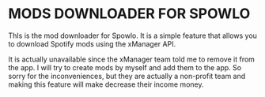 # MODS DOWNLOADER FOR SPOWLO
ThIs is the mod downloader for Spowlo. It is a simple feature that allows you to download Spotify mods using the xManager API.

It is actually unavailable since the xManager team told me to remove it from the app. I will try to create mods by myself and add them to the app.
So sorry for the inconveniences, but they are actually a non-profit team and making this feature will make decrease their income money.